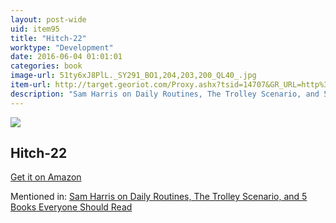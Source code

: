 ```yaml
---
layout: post-wide
uid: item95
title: "Hitch-22"
worktype: "Development"
date: 2016-06-04 01:01:01
categories: book
image-url: 51ty6xJ8PlL._SY291_BO1,204,203,200_QL40_.jpg
item-url: http://target.georiot.com/Proxy.ashx?tsid=14707&GR_URL=http%3A%2F%2Fwww.amazon.com%2FHitch-22-Memoir-Christopher-Hitchens%2Fdp%2F044654034X%2F
description: "Sam Harris on Daily Routines, The Trolley Scenario, and 5 Books Everyone Should Read"
---
```

<a href="http://target.georiot.com/Proxy.ashx?tsid=14707&GR_URL=http%3A%2F%2Fwww.amazon.com%2FHitch-22-Memoir-Christopher-Hitchens%2Fdp%2F044654034X%2F" target="blank"><img src="../../../../img/thumbs/51ty6xJ8PlL._SY291_BO1,204,203,200_QL40_.jpg" class="prod-img"></a>
<h2>Hitch-22</h2>
<p><a href="http://target.georiot.com/Proxy.ashx?tsid=14707&GR_URL=http%3A%2F%2Fwww.amazon.com%2FHitch-22-Memoir-Christopher-Hitchens%2Fdp%2F044654034X%2F" target="blank">Get it on Amazon</a><p>
<p>Mentioned in: <a href="http://fourhourworkweek.com/2015/07/08/sam-harris-on-daily-routines-the-trolley-scenario-and-5-books-everyone-should-read/" target="blank">Sam Harris on Daily Routines, The Trolley Scenario, and 5 Books Everyone Should Read</a></p>
